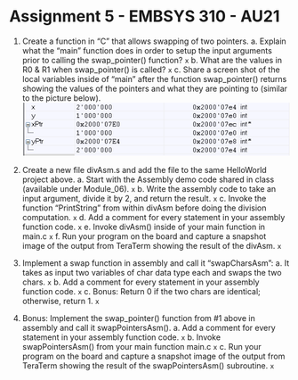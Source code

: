 # Assignment 5 - EMBSYS 310 - AU21

1. Create a function in “C” that allows swapping of two pointers.
    a. Explain what the “main” function does in order to setup the input
        arguments prior to calling the swap_pointer() function?
        `x`
    b. What are the values in R0 & R1 when swap_pointer() is called?
        `x`
    c. Share a screen shot of the local variables inside of “main” after the
        function swap_pointer() returns showing the values of the pointers and
        what they are pointing to (similar to the picture below).
        ![instructions](swap_pointer_after.png)

2. Create a new file divAsm.s and add the file to the same HelloWorld project above.
    a. Start with the Assembly demo code shared in class (available under Module_06).
        `x`
    b. Write the assembly code to take an input argument, divide it by 2, and return the result.
        `x`
    c. Invoke the function “PrintString” from within divAsm before doing the division
    computation.
        `x`
    d. Add a comment for every statement in your assembly function code.
        `x`
    e. Invoke divAsm() inside of your main function in main.c
        `x`
    f. Run your program on the board and capture a snapshot image of the output from
        TeraTerm showing the result of the divAsm.
        `x`

3. Implement a swap function in assembly and call it “swapCharsAsm”:
    a. It takes as input two variables of char data type each and swaps the two chars.
        `x`
    b. Add a comment for every statement in your assembly function code.
        `x`
    c. Bonus: Return 0 if the two chars are identical; otherwise, return 1.
        `x`

4. Bonus: Implement the swap_pointer() function from #1 above in assembly and call it swapPointersAsm().
    a. Add a comment for every statement in your assembly function code.
        `x`
    b. Invoke swapPointersAsm() from your main function main.c
        `x`
    c. Run your program on the board and capture a snapshot image of the output from
        TeraTerm showing the result of the swapPointersAsm() subroutine.
        `x`
